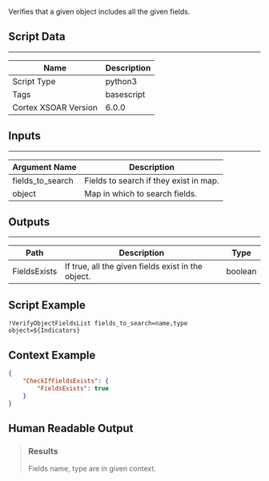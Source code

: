 Verifies that a given object includes all the given fields.

## Script Data

---

| **Name** | **Description** |
| --- | --- |
| Script Type | python3 |
| Tags | basescript |
| Cortex XSOAR Version | 6.0.0 |

## Inputs

---

| **Argument Name** | **Description** |
| --- | --- |
| fields_to_search | Fields to search if they exist in map. |
| object | Map in which to search fields. |

## Outputs

---

| **Path** | **Description** | **Type** |
| --- | --- | --- |
| FieldsExists | If true, all the given fields exist in the object. | boolean |

## Script Example

```!VerifyObjectFieldsList fields_to_search=name,type object=${Indicators}```

## Context Example

```json
{
    "CheckIfFieldsExists": {
        "FieldsExists": true
    }
}
```

## Human Readable Output

>### Results
>
> Fields name, type are in given context.

